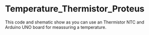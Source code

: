 # Temperature_Thermistor_Proteus
This code and shematic show as you can use an Thermistor NTC and Arduino UNO board for meassuring a temperature.
